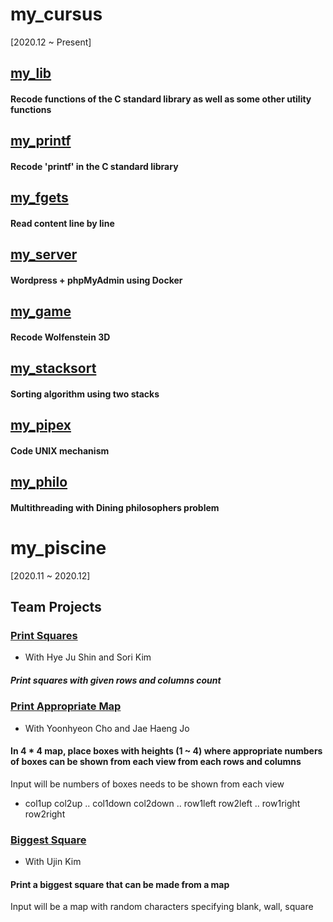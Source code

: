 # my_cursus
[2020.12 ~ Present]

## [my_lib](https://github.com/ljiwoo59/my_lib)
#### Recode functions of the C standard library as well as some other utility functions

## [my_printf](https://github.com/ljiwoo59/my_printf)
#### Recode 'printf' in the C standard library

## [my_fgets](https://github.com/ljiwoo59/my_fgets)
#### Read content line by line

## [my_server](https://github.com/ljiwoo59/my_server)
#### Wordpress + phpMyAdmin using Docker

## [my_game](https://github.com/ljiwoo59/my_game)
#### Recode Wolfenstein 3D

## [my_stacksort](https://github.com/ljiwoo59/my_stacksort)
#### Sorting algorithm using two stacks

## [my_pipex](https://github.com/ljiwoo59/my_pipex)
#### Code UNIX mechanism

## [my_philo](https://github.com/ljiwoo59/my_philo)
#### Multithreading with Dining philosophers problem

# my_piscine
[2020.11 ~ 2020.12]

## Team Projects

### [Print Squares](https://github.com/ljiwoo59/my_cursus/tree/main/printsquare)
* With Hye Ju Shin and Sori Kim
##### Print squares with given rows and columns count


### [Print Appropriate Map](https://github.com/ljiwoo59/my_cursus/tree/main/printcorrectmap)
* With Yoonhyeon Cho and Jae Haeng Jo
#### In 4 * 4 map, place boxes with heights (1 ~ 4) where appropriate numbers of boxes can be shown from each view from each rows and columns
Input will be numbers of boxes needs to be shown from each view
* col1up col2up .. col1down col2down .. row1left row2left .. row1right row2right

### [Biggest Square](https://github.com/ljiwoo59/my_cursus/tree/main/biggestsquare)
* With Ujin Kim
#### Print a biggest square that can be made from a map
Input will be a map with random characters specifying blank, wall, square
